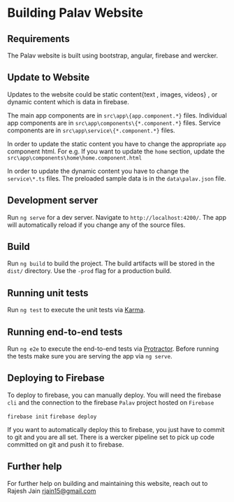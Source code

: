 # Building Palav Website

## Requirements
The Palav website is built using bootstrap, angular, firebase and wercker.

## Update to Website
Updates to the website could be static content{text , images, videos} , or dynamic content which is data in firebase.

The main app components are in `src\app\{app.component.*}` files.
Individual app components are in `src\app\components\{*.component.*}` files.
Service components are in `src\app\service\{*.component.*}` files.

In order to update the static content you have to change the appropriate `app` component html.
For e.g. If you want to update the `home` section, update the `src\app\components\home\home.component.html`

In order to update the dynamic content you have to change the `service\*.ts` files.
The preloaded sample data is in the `data\palav.json` file.

## Development server
Run `ng serve` for a dev server. Navigate to `http://localhost:4200/`. The app will automatically reload if you change any of the source files.

## Build

Run `ng build` to build the project. The build artifacts will be stored in the `dist/` directory. Use the `-prod` flag for a production build.

## Running unit tests

Run `ng test` to execute the unit tests via [Karma](https://karma-runner.github.io).

## Running end-to-end tests

Run `ng e2e` to execute the end-to-end tests via [Protractor](http://www.protractortest.org/).
Before running the tests make sure you are serving the app via `ng serve`.

## Deploying to Firebase
To deploy to firebase, you can manually deploy. You will need the firebase `cli` and the connection to the firebase `Palav` project hosted on `Firebase`

`firebase init`
`firebase deploy`

If you want to automatically deploy this to firebase, you just have to commit to git and you are all set. There is a wercker pipeline set to pick up code committed on git and push it to firebase.



## Further help
For further help on building and maintaining this website, reach out to Rajesh Jain <rjain15@gmail.com>
